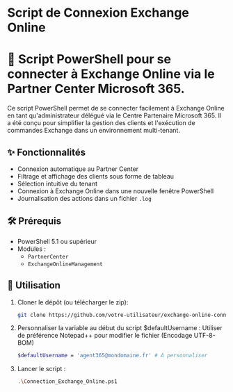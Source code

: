 # Script de Connexion Exchange Online
# 🔐 Script PowerShell pour se connecter à Exchange Online via le Partner Center Microsoft 365.

Ce script PowerShell permet de se connecter facilement à Exchange Online en tant qu'administrateur délégué via le Centre Partenaire Microsoft 365. Il a été conçu pour simplifier la gestion des clients et l'exécution de commandes Exchange dans un environnement multi-tenant.

## ✨ Fonctionnalités

- Connexion automatique au Partner Center
- Filtrage et affichage des clients sous forme de tableau
- Sélection intuitive du tenant
- Connexion à Exchange Online dans une nouvelle fenêtre PowerShell
- Journalisation des actions dans un fichier `.log`

## 🛠️ Prérequis

- PowerShell 5.1 ou supérieur
- Modules :
  - `PartnerCenter`
  - `ExchangeOnlineManagement`

## 🚀 Utilisation

1. Cloner le dépôt (ou télécharger le zip):
   ```bash
   git clone https://github.com/votre-utilisateur/exchange-online-connexion-script.git
   ```
2. Personnaliser la variable au début du script $defaultUsername :
   Utiliser de préférence Notepad++ pour modifier le fichier (Encodage UTF-8-BOM)
   ```bash
   $defaultUsername = 'agent365@mondomaine.fr' # À personnaliser
   ```
3. Lancer le script :
   ```bash
   .\Connection_Exchange_Online.ps1
   ```
